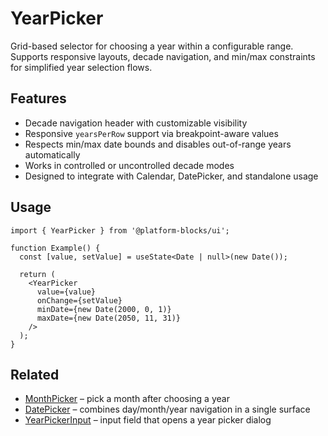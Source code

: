 # YearPicker

Grid-based selector for choosing a year within a configurable range. Supports responsive layouts, decade navigation, and min/max constraints for simplified year selection flows.

## Features

- Decade navigation header with customizable visibility
- Responsive `yearsPerRow` support via breakpoint-aware values
- Respects min/max date bounds and disables out-of-range years automatically
- Works in controlled or uncontrolled decade modes
- Designed to integrate with Calendar, DatePicker, and standalone usage

## Usage

```tsx
import { YearPicker } from '@platform-blocks/ui';

function Example() {
  const [value, setValue] = useState<Date | null>(new Date());

  return (
    <YearPicker
      value={value}
      onChange={setValue}
      minDate={new Date(2000, 0, 1)}
      maxDate={new Date(2050, 11, 31)}
    />
  );
}
```

## Related

- [MonthPicker](../MonthPicker) – pick a month after choosing a year
- [DatePicker](/components/DatePicker) – combines day/month/year navigation in a single surface
- [YearPickerInput](../YearPickerInput) – input field that opens a year picker dialog
